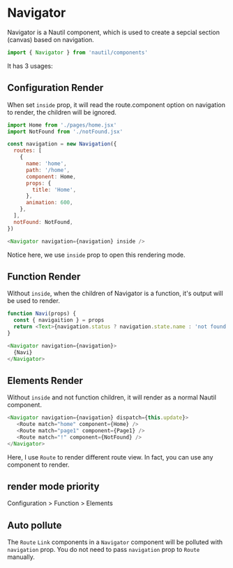 # Navigator

Navigator is a Nautil component, which is used to create a sepcial section (canvas) based on navigation.

```js
import { Navigator } from 'nautil/components'
```

It has 3 usages:

## Configuration Render

When set `inside` prop, it will read the route.component option on navigation to render, the children will be ignored.

```js
import Home from './pages/home.jsx'
import NotFound from './notFound.jsx'

const navigation = new Navigation({
  routes: [
    {
      name: 'home',
      path: '/home',
      component: Home,
      props: {
        title: 'Home',
      },
      animation: 600,
    },
  ],
  notFound: NotFound,
})
```

```js
<Navigator navigation={navigation} inside />
```

Notice here, we use `inside` prop to open this rendering mode.

## Function Render

Without `inside`, when the children of Navigator is a function, it's output will be used to render.

```js
function Navi(props) {
  const { navigaition } = props
  return <Text>{navigation.status ? navigation.state.name : 'not found'}</Text>
}
```

```js
<Navigator navigation={navigation}>
  {Navi}
</Navigator>
```

## Elements Render

Without `inside` and not function children, it will render as a normal Nautil component.

```js
<Navigator navigation={navigation} dispatch={this.update}>
   <Route match="home" component={Home} />
   <Route match="page1" component={Page1} />
   <Route match="!" component={NotFound} />
</Navigator>
```

Here, I use `Route` to render different route view. In fact, you can use any component to render.

## render mode priority

Configuration > Function > Elements

## Auto pollute

The `Route` `Link` components in a `Navigator` component will be polluted with `navigation` prop.
You do not need to pass `navigation` prop to `Route` manually.
